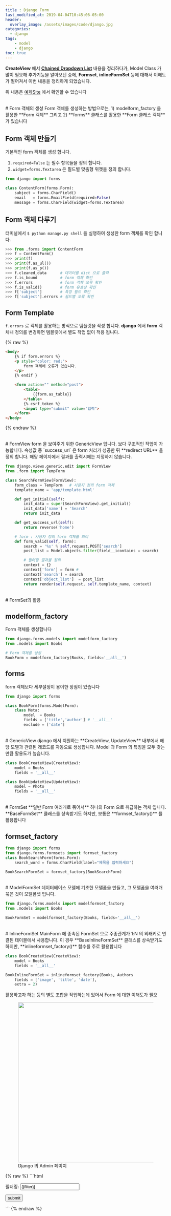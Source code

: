 ```yaml
---
title : Django Form
last_modified_at: 2019-04-04T10:45:06-05:00
header:
  overlay_image: /assets/images/code/django.jpg
categories:
  - django
tags: 
    - model
    - django
toc: true 
---
```


**CreateView** 에서 **[Chained Dropdown List](https://simpleisbetterthancomplex.com/tutorial/2018/01/29/how-to-implement-dependent-or-chained-dropdown-list-with-django.html)** 내용을 정리하다가, Model Class 가 많이 필요해 추가기능을 알아보던 중에, **Formset**, **inlineFormSet** 등에 대해서 이해도가 떨어져서 이번 내용을 정리하게 되었습니다.

위 내용은 [예제Site](dependent-dropdown-example.herokuapp.com) 에서 확인할 수 있습니다

<br/>
# Form 객체의 생성
Form 객체를 생성하는 방법으로는, 1) modelform_factory 을 활용한 **Form 객체** 그리고 2) **forms** 클래스를 활용한 **Form 클래스 객체** 가 있습니다

## Form 객체 만들기

기본적인 form 객체를 생성 합니다. 

1. `required=False` 는 필수 항목들을 정의 합니다. 
2. `widget=forms.Textarea` 은 필드별 맞춤형 위쳇을 정의 합니다.

```python
from django import forms

class ContentForm(forms.Form):
    subject = forms.CharField()
    email   = forms.EmailField(required=False)
    message = forms.CharField(widget=forms.Textarea)
```


## Form 객체 다루기

터미널에서 `$ python manage.py shell` 을 실행하여 생성한 form 객체를 확인 합니다.

```python
>>> from .forms import ContentForm
>>> f = ContentForm()
>>> print(f)
>>> print(f.as_ul())
>>> print(f.as_p())
>>> f.cleaned_data      # 데이터를 dict 으로 출력
>>> f.is_bound          # form 객체 확인
>>> f.errors            # form 객체 오류 확인
>>> f.is_valid()        # form 유효성 확인
>>> f['subject']        # 특정 필드 확인
>>> f['subject'].errors # 필드별 오류 확인
```

## Form Template

`f.errors` 로 객체를 활용하는 방식으로 템플릿을 작성 합니다.  **django** 에서 **form** 객체내 정의를 변경하면 템블릿에서 별도 작업 없이 적용 됩니다.

{% raw %}
```html
<body>
    {% if form.errors %}
    <p style="color: red;">
        form 객체에 오류가 있습니다.
    </p>
    {% endif }

    <form action="" method="post">
        <table>
            {{form.as_table}}
        </table>
        {% csrf_token %}
        <input type="submit" value="입력">
    </form>
</body>
```
{% endraw %}


<br/>
# FormView
form 을 보여주기 위한 GenericView 입니다. 보다 구조적인 작업이 가능합니다. 속성값 중 `success_url` 은 form 처리가 성공한 뒤 **redirect URL** 을 정의 합니다. 해당 페이지에서 결과를 출력시에는 지정하지 않습니다.

```python
from django.views.generic.edit import FormView
from .form import TempForm

class SearchFormView(FormView):
    form_class = TempForm   # 사용자 정의 form 객체
    template_name = 'app/template.html'

    def get_initial(self):
        init_data = super(SearchFormView).get_initial()
        init_data['name'] = 'Search'
        return init_data

    def get_success_url(self):
        return reverse('home')

    # form : 사용자 정의 form 객체를 의미
    def form_valid(self, form):
        search = '%s' % self.request.POST['search']
        post_list = Model.objects.filter(field__icontains = search)

        # 필터링 결과물 정의
        context = {}
        context['form'] = form # 
        context['search'] = search
        context['object_list']  = post_list
        return render(self.request, self.template_name, context)
```

<br/>
# FormSet의 활용

## modelform_factory
Form 객체를 생성합니다

```python
from django.forms.models import modelform_factory
from .models import Books

# Form 객체를 생성
BookForm = modelform_factory(Books, fields='__all__')
```

## forms
form 객체보다 세부설정이 용이한 장점이 있습니다

```python
from django import forms

class BookForm(forms.ModelForm):
    class Meta:
        model  = Books
        fields = ['title','author'] # '__all__'
        exclude = ['date']
```

<br/>
# GenericView
django 에서 지원하는 **CreateView, UpdateView** 내부에서 해당 모델과 관련된 레코드를 자동으로 생성합니다. Model 과 Form 의 특징을 모두 갖는만큼 활용도가 높습니다.

```python
class BookCreateView(CreateView):
    model = Books
    fields = '__all__'

class BookUpdateView(UpdateView):
    model = Photo
    fields = '__all__'
```

<br/>
# FormSet
**일반 Form 여러개로 묶어서** 하나의 Form 으로 취급하는 객체 입니다. **BaseFormSet** 클래스를 상속받기도 하지만, 보통은 **formset_factory()** 를 활용합니다

## formset_factory
```python
from django import forms
from django.forms.formsets import formset_factory
class BookSearchForm(forms.Form):
    search_word = forms.CharField(label="제목을 입력하세요")

BookSearchFormSet = formset_factory(BookSearchForm)
```

<br/>
# ModelFormSet
데이터베이스 모델에 기초한 모델폼을 만들고, 그 모델폼을 여러개 묶은 것이 모델폼셋 입니다.

```python
from django.forms.models import modelformset_factory
from .models import Books

BookFormSet = modelformset_factory(Books, fields='__all__')
```

<br/>
# InlineFormSet
MainForm 에 종속된 FormSet 으로 주종관계가 1:N 의 외래키로 연결된 테이블에서 사용합니다. 이 경우 **BaseInlineFormSet** 클래스를 상속받기도 하지만, **inlineformset_factory()** 함수를 주로 활용합니다

```python
class BookCreateView(CreateView):
    model = Books
    fields = '__all__'

BookInlineFormSet = inlineformset_factory(Books, Authors
    fields = ['image', 'title', 'date'],
    extra = 2)
```

활용하고자 하는 등의 별도 조합을 작업하는데 있어서 Form 에 대한 이해도가 필오 

<figure class="align-center">
  <img src="{{site.baseurl}}/assets/images/code/dj-admin.png" style="width:500" align="center">
  <figcaption>Django 의 Admin 페이지</figcaption>
</figure>
{% raw %}
```html
<form method="get" action="{% url 'update-list' %}">
    <p>필터링: <input type="text" value={{filter}} name="filter"/></p>
    <p><input type="submit" name="submit" value="submit"/></p>
</form>
```
{% endraw %}

